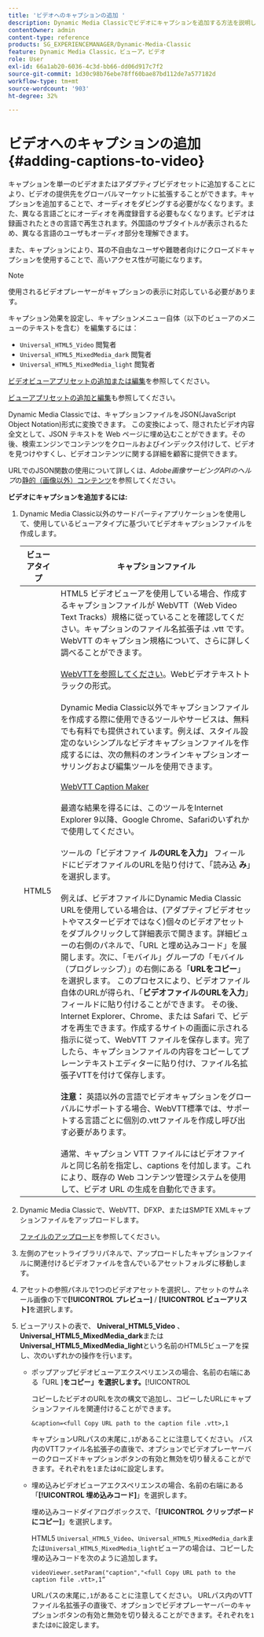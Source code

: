 ```yaml
---
title: 'ビデオへのキャプションの追加 '
description: Dynamic Media Classicでビデオにキャプションを追加する方法を説明します。
contentOwner: admin
content-type: reference
products: SG_EXPERIENCEMANAGER/Dynamic-Media-Classic
feature: Dynamic Media Classic，ビューア，ビデオ
role: User
exl-id: 66a1ab20-6036-4c3d-bb66-dd06d917c7f2
source-git-commit: 1d30c98b76ebe78ff60bae87bd112de7a577182d
workflow-type: tm+mt
source-wordcount: '903'
ht-degree: 32%

---
```


# ビデオへのキャプションの追加 {#adding-captions-to-video}

キャプションを単一のビデオまたはアダプティブビデオセットに追加することにより、ビデオの提供先をグローバルマーケットに拡張することができます。キャプションを追加することで、オーディオをダビングする必要がなくなります。また、異なる言語ごとにオーディオを再度録音する必要もなくなります。ビデオは録画されたときの言語で再生されます。外国語のサブタイトルが表示されるため、異なる言語のユーザもオーディオ部分を理解できます。

また、キャプションにより、耳の不自由なユーザや難聴者向けにクローズドキャプションを使用することで、高いアクセス性が可能になります。

>[!NOTE]
>
>使用されるビデオプレーヤーがキャプションの表示に対応している必要があります。

キャプション効果を設定し、キャプションメニュー自体（以下のビューアのメニューのテキストを含む）を編集するには：

* `Universal_HTML5_Video` 閲覧者
* `Universal_HTML5_MixedMedia_dark` 閲覧者
* `Universal_HTML5_MixedMedia_light` 閲覧者

[ビデオビューアプリセットの追加または編集](previewing-videos-video-viewer.md#adding_or_editing_a_video_viewer_preset)を参照してください。

[ビューアプリセットの追加と編集](application-setup.md#adding_and_editing_viewer_presets)も参照してください。

Dynamic Media Classicでは、キャプションファイルをJSON(JavaScript Object Notation)形式に変換できます。 この変換によって、隠されたビデオ内容全文として、JSON テキストを Web ページに埋め込むことができます。その後、検索エンジンでコンテンツをクロールおよびインデックス付けして、ビデオを見つけやすくし、ビデオコンテンツに関する詳細を顧客に提供できます。

URLでのJSON関数の使用について詳しくは、*Adobe画像サービングAPIのヘルプ*&#x200B;の[静的（画像以外）コンテンツ](https://experienceleague.adobe.com/docs/dynamic-media-developer-resources/image-serving-api/image-serving-api/c-serving-static-nonimage-contents.html?lang=en#image-serving-api)を参照してください。

**ビデオにキャプションを追加するには:**

1. Dynamic Media Classic以外のサードパーティアプリケーションを使用して、使用しているビューアタイプに基づいてビデオキャプションファイルを作成します。

   | ビューアタイプ | キャプションファイル |
   |--- |--- |
   | HTML5 | HTML5 ビデオビューアを使用している場合、作成するキャプションファイルが WebVTT（Web Video Text Tracks）規格に従っていることを確認してください。キャプションのファイル名拡張子は .vtt です。WebVTT のキャプション規格について、さらに詳しく調べることができます。<br><br>[WebVTTを参照してください](https://w3c.github.io/webvtt/)。Webビデオテキストトラックの形式。<br><br>Dynamic Media Classic以外でキャプションファイルを作成する際に使用できるツールやサービスは、無料でも有料でも提供されています。例えば、スタイル設定のないシンプルなビデオキャプションファイルを作成するには、次の無料のオンラインキャプションオーサリングおよび編集ツールを使用できます。<br><br>[WebVTT Caption Maker](https://testdrive-archive.azurewebsites.net/Graphics/CaptionMaker/Default.html) <br><br>最適な結果を得るには、このツールをInternet Explorer 9以降、Google Chrome、Safariのいずれかで使用してください。 <br><br>ツールの「ビデオファイ <b>ルのURLを入力」</b> フィールドにビデオファイルのURLを貼り付けて、「読み込 <b>み</b>」を選択します。<br><br>例えば、ビデオファイルにDynamic Media Classic URLを使用している場合は、(アダプティブビデオセットやマスタービデオではなく)個々のビデオアセットをダブルクリックして詳細表示で開きます。詳細ビューの右側のパネルで、「URL と埋め込みコード」を展開します。次に、「モバイル」グループの「モバイル（プログレッシブ）」の右側にある「<b>URLをコピー</b>」を選択します。 このプロセスにより、ビデオファイル自体のURLが得られ、「<b>ビデオファイルのURLを入力</b>」フィールドに貼り付けることができます。 その後、Internet Explorer、Chrome、または Safari で、ビデオを再生できます。作成するサイトの画面に示される指示に従って、WebVTT ファイルを保存します。完了したら、キャプションファイルの内容をコピーしてプレーンテキストエディターに貼り付け、ファイル名拡張子VTTを付けて保存します。 <br><br><b>注意：</b> 英語以外の言語でビデオキャプションをグローバルにサポートする場合、WebVTT標準では、サポートする言語ごとに個別の.vttファイルを作成し呼び出す必要があります。<br><br>通常、キャプション VTT ファイルにはビデオファイルと同じ名前を指定し、captions を付加します。これにより、既存の Web コンテンツ管理システムを使用して、ビデオ URL の生成を自動化できます。 |

1. Dynamic Media Classicで、WebVTT、DFXP、またはSMPTE XMLキャプションファイルをアップロードします。

   [ファイルのアップロード](uploading-files.md#uploading_files)を参照してください。

1. 左側のアセットライブラリパネルで、アップロードしたキャプションファイルに関連付けるビデオファイルを含んでいるアセットフォルダに移動します。
1. アセットの参照パネルで1つのビデオアセットを選択し、アセットのサムネール画像の下で&#x200B;**[!UICONTROL プレビュー]** / **[!UICONTROL ビューアリスト]**&#x200B;を選択します。
1. ビューアリストの表で、 **Univeral_HTML5_Video** 、 **Universal_HTML5_MixedMedia_dark**&#x200B;または&#x200B;**Universal_HTML5_MixedMedia_light**&#x200B;という名前のHTML5ビューアを探し、次のいずれかの操作を行います。

   * ポップアップビデオビューアエクスペリエンスの場合、名前の右端にある「URL ]**をコピー」を選択します。**[!UICONTROL 

      コピーしたビデオのURLを次の構文で追加し、コピーしたURLにキャプションファイルを関連付けることができます。

      `&caption=<full Copy URL path to the caption file .vtt>,1`

      キャプションURLパスの末尾に`,1`があることに注意してください。 パス内のVTTファイル名拡張子の直後で、オプションでビデオプレーヤーバーのクローズドキャプションボタンの有効と無効を切り替えることができます。それぞれを`1`または`0`に設定します。

   * 埋め込みビデオビューアエクスペリエンスの場合、名前の右端にある「**[!UICONTROL 埋め込みコード]**」を選択します。

      埋め込みコードダイアログボックスで、「**[!UICONTROL クリップボードにコピー]**」を選択します。

      HTML5 `Universal_HTML5_Video`、`Universal_HTML5_MixedMedia_dark`または`Universal_HTML5_MixedMedia_light`ビューアの場合は、コピーした埋め込みコードを次のように追加します。

      `videoViewer.setParam("caption","<full Copy URL path to the caption file .vtt>,1”`

      URLパスの末尾に`,1`があることに注意してください。 URLパス内のVTTファイル名拡張子の直後で、オプションでビデオプレーヤーバーのキャプションボタンの有効と無効を切り替えることができます。それぞれを`1`または`0`に設定します。
